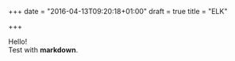 +++
date = "2016-04-13T09:20:18+01:00"
draft = true
title = "ELK"

+++

Hello!  
Test with **markdown**.
